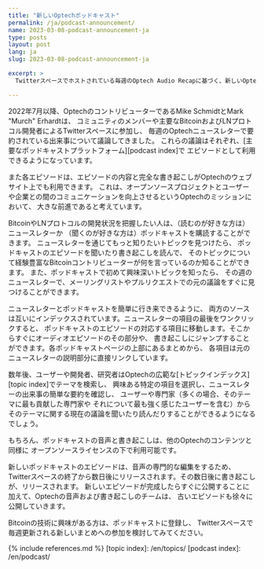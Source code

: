 ```yaml
---
title: "新しいOptechポッドキャスト"
permalink: /ja/podcast-announcement/
name: 2023-03-08-podcast-announcement-ja
type: posts
layout: post
lang: ja
slug: 2023-03-08-podcast-announcement-ja

excerpt: >
  Twitterスペースでホストされている毎週のOptech Audio Recapに基づく、新しいOptechポッドキャストの発表。

---
```

2022年7月以降、OptechのコントリビューターであるMike SchmidtとMark "Murch" Erhardtは、
コミュニティのメンバーや主要なBitcoinおよびLNプロトコル開発者によるTwitterスペースに参加し、
毎週のOptechニュースレターで要約されている出来事について議論してきました。
これらの議論はそれぞれ、[主要なポッドキャストプラットフォーム][podcast index]で
エピソードとして利用できるようになっています。

また各エピソードは、エピソードの内容と完全な書き起こしがOptechのウェブサイト上でも利用できます。
これは、オープンソースプロジェクトとユーザーや企業との間のコミュニケーションを向上させるというOptechのミッションにおいて、
大きな前進であると考えています。

BitcoinやLNプロトコルの開発状況を把握したい人は、（読むのが好きな方は）ニュースレターか
（聞くのが好きな方は）ポッドキャストを購読することができます。
ニュースレターを通じてもっと知りたいトピックを見つけたら、
ポッドキャストのエピソードを聞いたり書き起こしを読んで、
そのトピックについて経験豊富なBitcoinコントリビューターが何を言っているのか知ることができます。
また、ポッドキャストで初めて興味深いトピックを知ったら、
その週のニュースレターで、メーリングリストやプルリクエストでの元の議論をすぐに見つけることができます。

ニュースレターとポッドキャストを簡単に行き来できるように、
両方のソースは互いにインデックスされています。ニュースレターの項目の最後をワンクリックすると、
ポッドキャストのエピソードの対応する項目に移動します。そこからすぐにオーディオエピソードのその部分や、
書き起こしにジャンプすることができます。各ポッドキャストページの上部にあるまとめから、
各項目は元のニュースレターの説明部分に直接リンクしています。

数年後、ユーザーや開発者、研究者はOptechの広範な[トピックインデックス][topic index]でテーマを検索し、
興味ある特定の項目を選択し、ニュースレターの出来事の簡単な要約を確認し、
ユーザーや専門家（多くの場合、そのテーマに最も貢献した専門家や
それについて最も強く感じたユーザーを含む）からそのテーマに関する現在の議論を聞いたり読んだりすることができるようになるでしょう。

もちろん、ポッドキャストの音声と書き起こしは、他のOptechのコンテンツと同様に
オープンソースライセンスの下で利用可能です。

新しいポッドキャストのエピソードは、音声の専門的な編集をするため、
Twitterスペースの終了から数日後にリリースされます。その数日後に書き起こしが、リリースされます。
新しいエピソードが完成したらすぐに公開することに加えて、Optechの音声および書き起こしのチームは、
古いエピソードも徐々に公開していきます。

Bitcoinの技術に興味がある方は、ポッドキャストに登録し、
Twitterスペースで毎週更新される新しいまとめへの参加を検討してみてください。

{% include references.md %}
[topic index]: /en/topics/
[podcast index]: /en/podcast/
